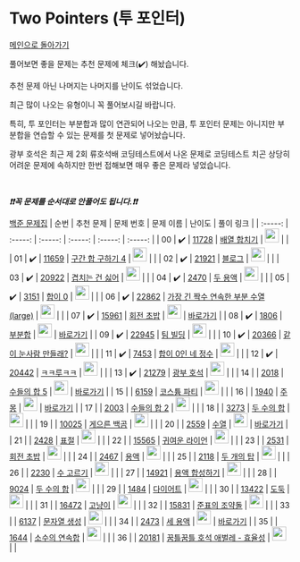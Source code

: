 # Two Pointers (투 포인터)

[메인으로 돌아가기](https://github.com/tony9402/baekjoon)

풀어보면 좋을 문제는 추천 문제에 체크(:heavy_check_mark:) 해놨습니다.

추천 문제 아닌 나머지는 나머지를 난이도 섞었습니다.

최근 많이 나오는 유형이니 꼭 풀어보시길 바랍니다.

특히, 투 포인터는 부분합과 많이 연관되어 나오는 만큼, 투 포인터 문제는 아니지만 부분합을 연습할 수 있는 문제를 첫 문제로 넣어놨습니다.

광부 호석은 최근 제 2회 류호석배 코딩테스트에서 나온 문제로 코딩테스트 치곤 상당히 어려운 문제에 속하지만 한번 접해보면 매우 좋은 문제라 넣었습니다.

<br>

***❗️❗️꼭 문제를 순서대로 안풀어도 됩니다.❗️❗️***

[백준 문제집](https://www.acmicpc.net/workbook/view/6782)
|          순번          |        추천 문제         |        문제 번호         |        문제 이름         |         난이도          |        풀이 링크         |
| :-----: | :-----: | :-----: | :-----: | :-----: | :-----: |
| 00 |  :heavy_check_mark:  | <a href="https://www.acmicpc.net/problem/11728" target="_blank">11728</a> | <a href="https://www.acmicpc.net/problem/11728" target="_blank">배열 합치기</a> | <img height="25px" width="25px" src="https://static.solved.ac/tier_small/6.svg"/> |                      |
| 01 |  :heavy_check_mark:  | <a href="https://www.acmicpc.net/problem/11659" target="_blank">11659</a> | <a href="https://www.acmicpc.net/problem/11659" target="_blank">구간 합 구하기 4</a> | <img height="25px" width="25px" src="https://static.solved.ac/tier_small/8.svg"/> |                      |
| 02 |  :heavy_check_mark:  | <a href="https://www.acmicpc.net/problem/21921" target="_blank">21921</a> | <a href="https://www.acmicpc.net/problem/21921" target="_blank">블로그</a> | <img height="25px" width="25px" src="https://static.solved.ac/tier_small/8.svg"/> |                      |
| 03 |  :heavy_check_mark:  | <a href="https://www.acmicpc.net/problem/20922" target="_blank">20922</a> | <a href="https://www.acmicpc.net/problem/20922" target="_blank">겹치는 건 싫어</a> | <img height="25px" width="25px" src="https://static.solved.ac/tier_small/10.svg"/> |                      |
| 04 |  :heavy_check_mark:  | <a href="https://www.acmicpc.net/problem/2470" target="_blank">2470</a> | <a href="https://www.acmicpc.net/problem/2470" target="_blank">두 용액</a> | <img height="25px" width="25px" src="https://static.solved.ac/tier_small/11.svg"/> |                      |
| 05 |  :heavy_check_mark:  | <a href="https://www.acmicpc.net/problem/3151" target="_blank">3151</a> | <a href="https://www.acmicpc.net/problem/3151" target="_blank">합이 0</a> | <img height="25px" width="25px" src="https://static.solved.ac/tier_small/11.svg"/> |                      |
| 06 |  :heavy_check_mark:  | <a href="https://www.acmicpc.net/problem/22862" target="_blank">22862</a> | <a href="https://www.acmicpc.net/problem/22862" target="_blank">가장 긴 짝수 연속한 부분 수열 (large)</a> | <img height="25px" width="25px" src="https://static.solved.ac/tier_small/11.svg"/> |                      |
| 07 |  :heavy_check_mark:  | <a href="https://www.acmicpc.net/problem/15961" target="_blank">15961</a> | <a href="https://www.acmicpc.net/problem/15961" target="_blank">회전 초밥</a> | <img height="25px" width="25px" src="https://static.solved.ac/tier_small/12.svg"/> | <a href="./../solution/two_pointer/15961">바로가기</a> |
| 08 |  :heavy_check_mark:  | <a href="https://www.acmicpc.net/problem/1806" target="_blank">1806</a> | <a href="https://www.acmicpc.net/problem/1806" target="_blank">부분합</a> | <img height="25px" width="25px" src="https://static.solved.ac/tier_small/12.svg"/> | <a href="./../solution/two_pointer/1806">바로가기</a> |
| 09 |  :heavy_check_mark:  | <a href="https://www.acmicpc.net/problem/22945" target="_blank">22945</a> | <a href="https://www.acmicpc.net/problem/22945" target="_blank">팀 빌딩</a> | <img height="25px" width="25px" src="https://static.solved.ac/tier_small/12.svg"/> |                      |
| 10 |  :heavy_check_mark:  | <a href="https://www.acmicpc.net/problem/20366" target="_blank">20366</a> | <a href="https://www.acmicpc.net/problem/20366" target="_blank">같이 눈사람 만들래?</a> | <img height="25px" width="25px" src="https://static.solved.ac/tier_small/13.svg"/> |                      |
| 11 |  :heavy_check_mark:  | <a href="https://www.acmicpc.net/problem/7453" target="_blank">7453</a> | <a href="https://www.acmicpc.net/problem/7453" target="_blank">합이 0인 네 정수</a> | <img height="25px" width="25px" src="https://static.solved.ac/tier_small/14.svg"/> |                      |
| 12 |  :heavy_check_mark:  | <a href="https://www.acmicpc.net/problem/20442" target="_blank">20442</a> | <a href="https://www.acmicpc.net/problem/20442" target="_blank">ㅋㅋ루ㅋㅋ</a> | <img height="25px" width="25px" src="https://static.solved.ac/tier_small/14.svg"/> |                      |
| 13 |  :heavy_check_mark:  | <a href="https://www.acmicpc.net/problem/21279" target="_blank">21279</a> | <a href="https://www.acmicpc.net/problem/21279" target="_blank">광부 호석</a> | <img height="25px" width="25px" src="https://static.solved.ac/tier_small/16.svg"/> |                      |
| 14 |                      | <a href="https://www.acmicpc.net/problem/2018" target="_blank">2018</a> | <a href="https://www.acmicpc.net/problem/2018" target="_blank">수들의 합 5</a> | <img height="25px" width="25px" src="https://static.solved.ac/tier_small/6.svg"/> | <a href="./../solution/two_pointer/2018">바로가기</a> |
| 15 |                      | <a href="https://www.acmicpc.net/problem/6159" target="_blank">6159</a> | <a href="https://www.acmicpc.net/problem/6159" target="_blank">코스튬 파티</a> | <img height="25px" width="25px" src="https://static.solved.ac/tier_small/6.svg"/> |                      |
| 16 |                      | <a href="https://www.acmicpc.net/problem/1940" target="_blank">1940</a> | <a href="https://www.acmicpc.net/problem/1940" target="_blank">주몽</a> | <img height="25px" width="25px" src="https://static.solved.ac/tier_small/7.svg"/> | <a href="./../solution/two_pointer/1940">바로가기</a> |
| 17 |                      | <a href="https://www.acmicpc.net/problem/2003" target="_blank">2003</a> | <a href="https://www.acmicpc.net/problem/2003" target="_blank">수들의 합 2</a> | <img height="25px" width="25px" src="https://static.solved.ac/tier_small/7.svg"/> |                      |
| 18 |                      | <a href="https://www.acmicpc.net/problem/3273" target="_blank">3273</a> | <a href="https://www.acmicpc.net/problem/3273" target="_blank">두 수의 합</a> | <img height="25px" width="25px" src="https://static.solved.ac/tier_small/8.svg"/> |                      |
| 19 |                      | <a href="https://www.acmicpc.net/problem/10025" target="_blank">10025</a> | <a href="https://www.acmicpc.net/problem/10025" target="_blank">게으른 백곰</a> | <img height="25px" width="25px" src="https://static.solved.ac/tier_small/8.svg"/> |                      |
| 20 |                      | <a href="https://www.acmicpc.net/problem/2559" target="_blank">2559</a> | <a href="https://www.acmicpc.net/problem/2559" target="_blank">수열</a> | <img height="25px" width="25px" src="https://static.solved.ac/tier_small/8.svg"/> | <a href="./../solution/two_pointer/2559">바로가기</a> |
| 21 |                      | <a href="https://www.acmicpc.net/problem/2428" target="_blank">2428</a> | <a href="https://www.acmicpc.net/problem/2428" target="_blank">표절</a> | <img height="25px" width="25px" src="https://static.solved.ac/tier_small/8.svg"/> |                      |
| 22 |                      | <a href="https://www.acmicpc.net/problem/15565" target="_blank">15565</a> | <a href="https://www.acmicpc.net/problem/15565" target="_blank">귀여운 라이언</a> | <img height="25px" width="25px" src="https://static.solved.ac/tier_small/10.svg"/> |                      |
| 23 |                      | <a href="https://www.acmicpc.net/problem/2531" target="_blank">2531</a> | <a href="https://www.acmicpc.net/problem/2531" target="_blank">회전 초밥</a> | <img height="25px" width="25px" src="https://static.solved.ac/tier_small/10.svg"/> |                      |
| 24 |                      | <a href="https://www.acmicpc.net/problem/2467" target="_blank">2467</a> | <a href="https://www.acmicpc.net/problem/2467" target="_blank">용액</a> | <img height="25px" width="25px" src="https://static.solved.ac/tier_small/11.svg"/> |                      |
| 25 |                      | <a href="https://www.acmicpc.net/problem/2118" target="_blank">2118</a> | <a href="https://www.acmicpc.net/problem/2118" target="_blank">두 개의 탑</a> | <img height="25px" width="25px" src="https://static.solved.ac/tier_small/11.svg"/> |                      |
| 26 |                      | <a href="https://www.acmicpc.net/problem/2230" target="_blank">2230</a> | <a href="https://www.acmicpc.net/problem/2230" target="_blank">수 고르기</a> | <img height="25px" width="25px" src="https://static.solved.ac/tier_small/11.svg"/> |                      |
| 27 |                      | <a href="https://www.acmicpc.net/problem/14921" target="_blank">14921</a> | <a href="https://www.acmicpc.net/problem/14921" target="_blank">용액 합성하기</a> | <img height="25px" width="25px" src="https://static.solved.ac/tier_small/11.svg"/> |                      |
| 28 |                      | <a href="https://www.acmicpc.net/problem/9024" target="_blank">9024</a> | <a href="https://www.acmicpc.net/problem/9024" target="_blank">두 수의 합</a> | <img height="25px" width="25px" src="https://static.solved.ac/tier_small/11.svg"/> |                      |
| 29 |                      | <a href="https://www.acmicpc.net/problem/1484" target="_blank">1484</a> | <a href="https://www.acmicpc.net/problem/1484" target="_blank">다이어트</a> | <img height="25px" width="25px" src="https://static.solved.ac/tier_small/11.svg"/> |                      |
| 30 |                      | <a href="https://www.acmicpc.net/problem/13422" target="_blank">13422</a> | <a href="https://www.acmicpc.net/problem/13422" target="_blank">도둑</a> | <img height="25px" width="25px" src="https://static.solved.ac/tier_small/11.svg"/> |                      |
| 31 |                      | <a href="https://www.acmicpc.net/problem/16472" target="_blank">16472</a> | <a href="https://www.acmicpc.net/problem/16472" target="_blank">고냥이</a> | <img height="25px" width="25px" src="https://static.solved.ac/tier_small/12.svg"/> |                      |
| 32 |                      | <a href="https://www.acmicpc.net/problem/15831" target="_blank">15831</a> | <a href="https://www.acmicpc.net/problem/15831" target="_blank">준표의 조약돌</a> | <img height="25px" width="25px" src="https://static.solved.ac/tier_small/12.svg"/> |                      |
| 33 |                      | <a href="https://www.acmicpc.net/problem/6137" target="_blank">6137</a> | <a href="https://www.acmicpc.net/problem/6137" target="_blank">문자열 생성</a> | <img height="25px" width="25px" src="https://static.solved.ac/tier_small/12.svg"/> |                      |
| 34 |                      | <a href="https://www.acmicpc.net/problem/2473" target="_blank">2473</a> | <a href="https://www.acmicpc.net/problem/2473" target="_blank">세 용액</a> | <img height="25px" width="25px" src="https://static.solved.ac/tier_small/13.svg"/> | <a href="./../solution/two_pointer/2473">바로가기</a> |
| 35 |                      | <a href="https://www.acmicpc.net/problem/1644" target="_blank">1644</a> | <a href="https://www.acmicpc.net/problem/1644" target="_blank">소수의 연속합</a> | <img height="25px" width="25px" src="https://static.solved.ac/tier_small/13.svg"/> |                      |
| 36 |                      | <a href="https://www.acmicpc.net/problem/20181" target="_blank">20181</a> | <a href="https://www.acmicpc.net/problem/20181" target="_blank">꿈틀꿈틀 호석 애벌레 - 효율성</a> | <img height="25px" width="25px" src="https://static.solved.ac/tier_small/14.svg"/> |                      |
